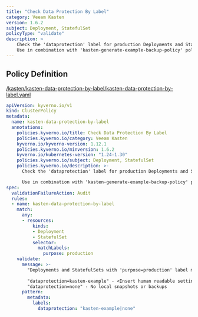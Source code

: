 ```yaml
---
title: "Check Data Protection By Label"
category: Veeam Kasten
version: 1.6.2
subject: Deployment, StatefulSet
policyType: "validate"
description: >
    Check the 'dataprotection' label for production Deployments and StatefulSet workloads.
    Use in combination with 'kasten-generate-example-backup-policy' policy to generate a Kasten policy for the workload namespace, if it doesn't already exist.
---
```


## Policy Definition
<a href="https://github.com/kyverno/policies/raw/main//kasten/kasten-data-protection-by-label/kasten-data-protection-by-label.yaml" target="-blank">/kasten/kasten-data-protection-by-label/kasten-data-protection-by-label.yaml</a>

```yaml
apiVersion: kyverno.io/v1
kind: ClusterPolicy
metadata:
  name: kasten-data-protection-by-label
  annotations:
    policies.kyverno.io/title: Check Data Protection By Label
    policies.kyverno.io/category: Veeam Kasten
    kyverno.io/kyverno-version: 1.12.1
    policies.kyverno.io/minversion: 1.6.2
    kyverno.io/kubernetes-version: "1.24-1.30"
    policies.kyverno.io/subject: Deployment, StatefulSet
    policies.kyverno.io/description: >-
      Check the 'dataprotection' label for production Deployments and StatefulSet workloads.

      Use in combination with 'kasten-generate-example-backup-policy' policy to generate a Kasten policy for the workload namespace, if it doesn't already exist.
spec:
  validationFailureAction: Audit
  rules:
  - name: kasten-data-protection-by-label
    match:
      any: 
      - resources:
          kinds:
          - Deployment
          - StatefulSet
          selector:
            matchLabels:
              purpose: production
    validate:
      message: >-
        "Deployments and StatefulSets with 'purpose=production' label must specify a valid 'dataprotection' label:
        
        "dataprotection=kasten-example" - <Insert human readable settings for each option>
        "dataprotection=none" - No local snapshots or backups
      pattern:
        metadata:
          labels:
            dataprotection: "kasten-example|none"

```
